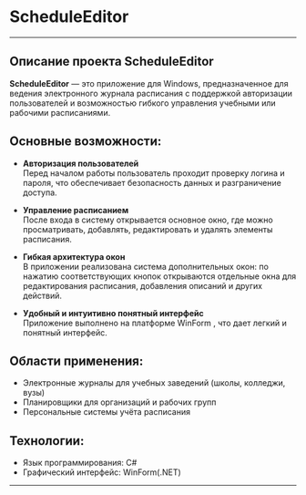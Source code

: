 # ScheduleEditor
----------------------------------
## Описание проекта ScheduleEditor

**ScheduleEditor** — это приложение для Windows, предназначенное для ведения электронного журнала расписания с поддержкой авторизации пользователей и возможностью гибкого управления учебными или рабочими расписаниями.

## Основные возможности:

- **Авторизация пользователей**  
  Перед началом работы пользователь проходит проверку логина и пароля, что обеспечивает безопасность данных и разграничение доступа.

- **Управление расписанием**  
  После входа в систему открывается основное окно, где можно просматривать, добавлять, редактировать и удалять элементы расписания.

- **Гибкая архитектура окон**  
  В приложении реализована система дополнительных окон: по нажатию соответствующих кнопок открываются отдельные окна для редактирования расписания, добавления описаний и других действий.

- **Удобный и интуитивно понятный интерфейс**  
  Приложение выполнено на платформе WinForm , что дает легкий и понятный интерфейс.
## Области применения:

- Электронные журналы для учебных заведений (школы, колледжи, вузы)
- Планировщики для организаций и рабочих групп
- Персональные системы учёта расписания

## Технологии:

- Язык программирования: C#
- Графический интерфейс: WinForm(.NET)

--------------------------------------
